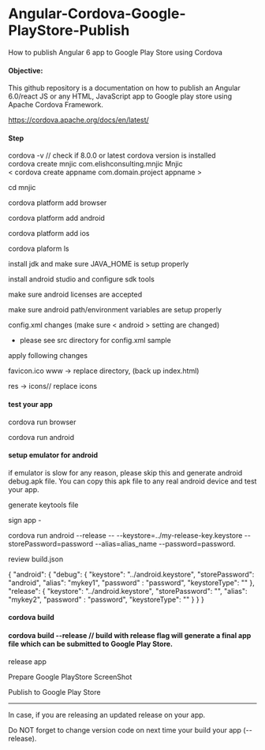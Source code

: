 # Angular-Cordova-Google-PlayStore-Publish
How to publish Angular 6 app to Google Play Store using Cordova

#### Objective:
This github repository is a documentation on how to publish an Angular 6.0/react JS or any HTML, JavaScript app to Google play store using Apache Cordova Framework.

https://cordova.apache.org/docs/en/latest/


#### Step
cordova -v  // check if 8.0.0 or latest cordova version is installed<br>
cordova create mnjic com.elishconsulting.mnjic Mnjic<br>
< cordova create appname com.domain.project appname >

cd mnjic

cordova platform add browser

cordova platform add android

cordova platform add ios

cordova plaform ls

install jdk and make sure JAVA_HOME is setup properly

install android studio and configure sdk tools

make sure android licenses are accepted

make sure android path/environment variables are setup properly

config.xml changes (make sure < android > setting are changed)  
- please see src directory for config.xml sample

apply following changes

favicon.ico
www -> replace directory, (back up index.html)

res -> icons// replace icons

#### test your app
cordova run browser

cordova run android

#### setup emulator for android
if emulator is slow for any reason, please skip this and generate android debug.apk file.
You can copy this apk file to any real android device and test your app.

generate keytools file

sign app - 

cordova run android --release -- --keystore=../my-release-key.keystore --storePassword=password --alias=alias_name --password=password.

review build.json

{
    "android": {
        "debug": {
            "keystore": "../android.keystore",
            "storePassword": "android",
            "alias": "mykey1",
            "password" : "password",
            "keystoreType": ""
        },
        "release": {
            "keystore": "../android.keystore",
            "storePassword": "",
            "alias": "mykey2",
            "password" : "password",
            "keystoreType": ""
        }
    }
}

#### cordova build
#### cordova build --release   // build with release flag will generate a final app file which can be submitted to Google Play Store.

release app

Prepare Google PlayStore ScreenShot

Publish to Google Play Store

***
In case, if you are releasing an updated release on your app.

Do NOT forget to change version code on next time your build your app (--release).
<widget id="com.elishconsulting.mnjic" version="1.0.0" xmlns="http://www.w3.org/ns/widgets" xmlns:cdv="http://cordova.apache.org/ns/1.0">
